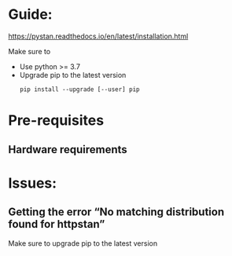 # Guide:
https://pystan.readthedocs.io/en/latest/installation.html

Make sure to
* Use python >= 3.7
* Upgrade pip to the latest version
    ```
    pip install --upgrade [--user] pip
    ```

# Pre-requisites
## Hardware requirements
# Issues:

## Getting the error “No matching distribution found for httpstan”
Make sure to upgrade pip to the latest version
